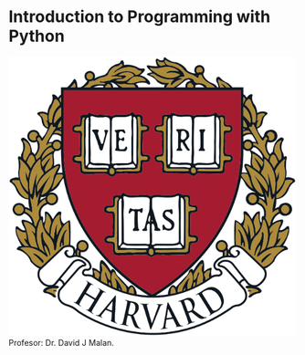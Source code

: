 # Introduction to Programming with Python
![](https://github.com/jm-quintas/IntroductionProgrammingPython/blob/main/Img/Harvard_University_coat_of_arms.svg)
Profesor: Dr. David J Malan.
